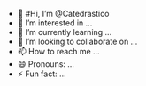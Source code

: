 - 👋 #Hi, I’m @Catedrastico
- 👀 I’m interested in ...
- 🌱 I’m currently learning ...
- 💞️ I’m looking to collaborate on ...
- 📫 How to reach me ...
- 😄 Pronouns: ...
- ⚡ Fun fact: ...

<!---
Catedrastico/Catedrastico is a ✨ special ✨ repository because its `README.md` (this file) appears on your GitHub profile.
You can click the Preview link to take a look at your changes.
--->
